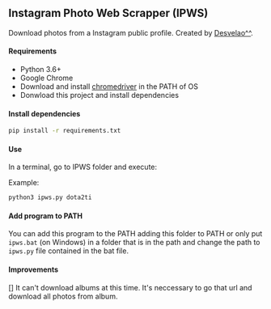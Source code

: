 ## Instagram Photo Web Scrapper (IPWS)

Download photos from a Instagram public profile. Created by [Desvelao^^](https://desvelao.github.io/profile/).

#### Requirements
- Python 3.6+
- Google Chrome
- Download and install [chromedriver](http://chromedriver.chromium.org/downloads) in the PATH of OS
- Donwload this project and install dependencies

#### Install dependencies

```bash
pip install -r requirements.txt
```

#### Use
In a terminal, go to IPWS folder and execute:

Example:

```bash
python3 ipws.py dota2ti
```

#### Add program to PATH

You can add this program to the PATH adding this folder to PATH or only put `ipws.bat` (on Windows) in a folder that is in the path and change the path to `ipws.py` file contained in the bat file.

#### Improvements

[] It can't download albums at this time. It's neccessary to go that url and download all photos from album.

